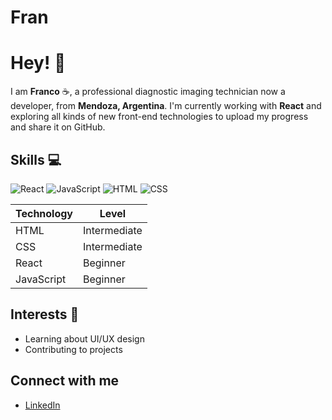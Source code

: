 # Fran
# Hey! 👋

I am **Franco** ☕, a professional diagnostic imaging technician now a developer, from **Mendoza, Argentina**.
I'm currently working with **React** <i class="fab fa-react"></i> and exploring all kinds of new front-end technologies to upload my progress and share it on GitHub.

## Skills 💻
![React](https://img.shields.io/badge/React-React%20js-brightgreen)
![JavaScript](https://img.shields.io/badge/JavaScript-JavaScript-yellow)
![HTML](https://img.shields.io/badge/HTML-HTML%205-orange)
![CSS](https://img.shields.io/badge/CSS-CSS%203-blue)

| Technology    | Level       |
|---------------|-------------|
| HTML          | Intermediate |
| CSS           | Intermediate |
| React         | Beginner |
| JavaScript    | Beginner |¡

## Interests 🌱
- Learning about UI/UX design
- Contributing to projects

## Connect with me
- [LinkedIn](https://www.linkedin.com/in/franco-noel-valdivia-santiva%C3%B1ez-b86425172/)
